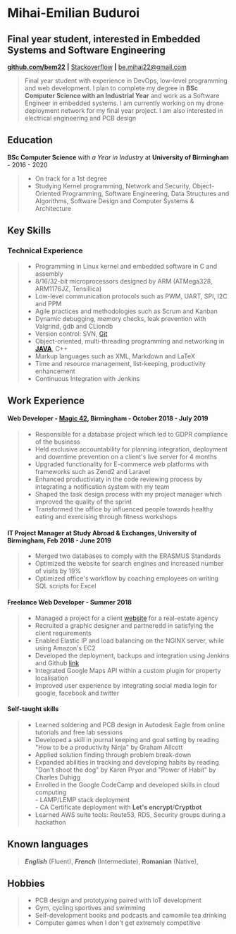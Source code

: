 <!--Name & Interest-->

# Mihai-Emilian Buduroi

## Final year student, interested in Embedded Systems and Software Engineering

<!--Contact Information-->
[__github.com/bem22__](https://github.com/bem22) __|__ [Stackoverflow](https://stackoverflow.com/users/7056603/bem22)
__|__ be.mihai22@gmail.com

<!--Statement-->
> Final year student with experience in DevOps, low-level programming and web development. I plan to complete my degree in **BSc Computer Science with an Industrial Year** and work as a Software Engineer in embedded systems. I am currently working on my drone deployment network for my final year project. I am also interested in electrical engineering and PCB design  

<!--Body Start -->

<!--School-->

## Education
 __BSc Computer Science__ with _a Year in Industry_ at __University of Birmingham__ - 2016 - 2020 
>  - On track for a 1st degree  
>  - Studying Kernel programming, Network and Security, Object-Oriented Programming, Software Engineering, Data Structures and Algorithms, Software Design and Computer Systems & Architecture  

<!--Highlights -->

## Key Skills

### Technical Experience
> + Programming in Linux kernel and embedded software in C and assembly
> + 8/16/32-bit microprocessors designed by ARM (ATMega328, ARM1176JZ, Tensillica)  
> + Low-level communication protocols such as PWM, UART, SPI, I2C and PPM
> + Agile practices and methodologies such as Scrum and Kanban
> + Dynamic debugging, memory checks, leak prevention with Valgrind, gdb and CLiondb
> + Version control: SVN, [Git](https://github.com/bem22)
> + Object-oriented, multi-threading programming and networking in [__JAVA__](https://github.com/bem22/talktostrangersCMD), C++
> + Markup languages such as XML, Markdown and LaTeX
> + Time and resource management, list-keeping, productivity enhancement
> + Continuous Integration with Jenkins
<!--Work-->

## Work Experience 
#### Web Developer - [Magic 42](https://www.magic42.co.uk/), Birmingham - October 2018 - July 2019
> + Responsible for a database project which led to GDPR compliance of the business
> + Held exclusive accountability for planning integration, deployment and downtime prevention on a client's live server for 4 months
> + Upgraded functionality for E-commerce web platforms with frameworks such as Zend2 and Laravel
> + Enhanced productiviaty in the code reviewing process by integrating a notification system with my team
> + Shaped the task design process with my project manager which improved the quality of the sprint
> + Transformed the office by influenced people towards healthy eating and exercising through fitness workshops 

#### IT Project Manager at Study Abroad & Exchanges, University of Birmingham, Feb 2018 - June 2019
> + Merged two databases to comply with the ERASMUS Standards
> + Optimized the website for search engines and increased number of visits by 19%
> + Optimized office's workflow by coaching employees on writing SQL scripts for Excel

#### Freelance Web Developer - Summer 2018
> + Managed a project for a client [website](https://imobiliare007.ro/) for a real-estate agency
> + Recruited a graphic designer and partneredd in satisfying the client requirements
> + Enabled Elastic IP and load balancing on the NGINX server, while using Amazon's EC2
> + Developed the deployment, backups and integration using Jenkins and Github [link](www.jenkins.imobiliare007.ro)
> + Integrated Google Maps API within a custom plugin for property localisation
> + Improved user experience by integrating social media login for google, facebook and twitter

#### Self-taught skills
> + Learned soldering and PCB design in Autodesk Eagle from online tutorials and free lab sessions
> + Developed a skill in journal keeping and goal setting by reading "How to be a productivity Ninja" by Graham Allcott
> + Applied solution finding through problem break-down
> + Expanded abilities in tracking and developing habits by reading "Don't shoot the dog" by Karen Pryor and "Power of Habit" by Charles Duhigg    
> + Enrolled in the Google CodeCamp and developed skills in cloud computing  
    - LAMP/LEMP stack deployment  
    - CA Certificate deployment with __Let's encrypt__/__Cryptbot__  
> + Learned AWS suite tools: Route53, RDS, Security groups during a hackathon
## Known languages

> _**English**_ (Fluent),  _**French**_ (Intermediate), __Romanian__ (Native),

<!--The person-->
Hobbies
-------  
> * PCB design and prototyping paired with IoT development
> * Gym, cycling sportives and swimming
> * Self-development books and podcasts and camomile tea drinking
> * Computer games when I don't get extremely competitive
